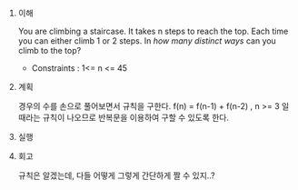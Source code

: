 # <Climbing Stairs>

1. 이해

   You are climbing a staircase. It takes n steps to reach the top.
   Each time you can either climb 1 or 2 steps. In _how many distinct ways_ can you climb to the top?

   - Constraints : 1<= n <= 45

2. 계획

   경우의 수를 손으로 풀어보면서 규칙을 구한다.
   f(n) = f(n-1) + f(n-2) , n >= 3 일 때라는 규칙이 나오므로 반복문을 이용하여 구할 수 있도록 한다.

3. 실행

4. 회고

   규칙은 알겠는데, 다들 어떻게 그렇게 간단하게 짤 수 있지..?

